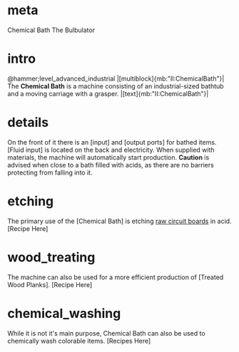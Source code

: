 # meta
Chemical Bath
The Bulbulator

# intro
@hammer;level_advanced_industrial
|[multiblock]{mb:"II:ChemicalBath"}|
The **Chemical Bath** is a machine consisting of an industrial-sized bathtub and a moving carriage with a grasper.
|[text]{mb:"II:ChemicalBath"}|

# details
On the front of it there is an [input] and [output ports] for bathed items. 
[Fluid input] is located on the back and electricity.
When supplied with materials, the machine will automatically start production.
**Caution** is advised when close to a bath filled with acids, as there are no barriers protecting from falling into it. 

# etching
The primary use of the [Chemical Bath] is etching [raw circuit boards](electronic_components.md#basic_board) in acid.
[Recipe Here]

# wood_treating
The machine can also be used for a more efficient production of [Treated Wood Planks].
[Recipe Here]

# chemical_washing
While it is not it's main purpose, Chemical Bath can also be used to chemically wash colorable items.
[Recipes Here]
